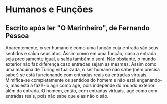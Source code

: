 <!-- pt :: Humanos e Funções :: 2023-01-22 17:51:55 -->

# Humanos e Funções

## Escrito após ler "O Marinheiro", de Fernando Pessoa

Aparentemente, o ser humano é como uma função cuja entrada são seus sentidos e
saída seus atos. Assim como em uma função, caso a entrada seja precisamente
igual, a saída também o será. Não obstante, o mundo exterior não faz diferença
caso entradas sejam as mesmas. Assim como uma máquina de Turing virtualizada, o
ser humano não sabe (nem precisa saber) se está funcionando com entradas reais
ou entradas virtuais. Mimifica-se completamente os sentidos do homem e não está
enganando-o, mas está a fazê-lo agir como age, pois independe do mundo exterior
além da entrada. O homem, então, com entradas virtuais, age como com entradas
reais, pois não sabe que elas não o são.
